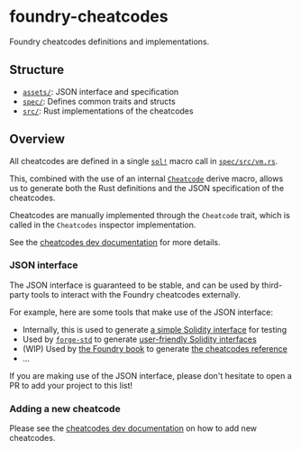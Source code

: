 # foundry-cheatcodes

Foundry cheatcodes definitions and implementations.

## Structure

- [`assets/`](./assets/): JSON interface and specification
- [`spec/`](./spec/src/lib.rs): Defines common traits and structs
- [`src/`](./src/lib.rs): Rust implementations of the cheatcodes

## Overview

All cheatcodes are defined in a single [`sol!`] macro call in [`spec/src/vm.rs`].

This, combined with the use of an internal [`Cheatcode`](../../crates/cheatcodes/spec/src/cheatcode.rs) derive macro,
allows us to generate both the Rust definitions and the JSON specification of the cheatcodes.

Cheatcodes are manually implemented through the `Cheatcode` trait, which is called in the
`Cheatcodes` inspector implementation.

See the [cheatcodes dev documentation](../../docs/dev/cheatcodes.md#cheatcodes-implementation) for more details.

### JSON interface

The JSON interface is guaranteed to be stable, and can be used by third-party tools to interact with
the Foundry cheatcodes externally.

For example, here are some tools that make use of the JSON interface:
- Internally, this is used to generate [a simple Solidity interface](../../testdata/cheats/Vm.sol) for testing
- Used by [`forge-std`](https://github.com/foundry-rs/forge-std) to generate [user-friendly Solidity interfaces](https://github.com/foundry-rs/forge-std/blob/master/src/Vm.sol)
- (WIP) Used by [the Foundry book](https://github.com/foundry-rs/book) to generate [the cheatcodes reference](https://book.getfoundry.sh/cheatcodes)
- ...

If you are making use of the JSON interface, please don't hesitate to open a PR to add your project to this list!

### Adding a new cheatcode

Please see the [cheatcodes dev documentation](../../docs/dev/cheatcodes.md#adding-a-new-cheatcode) on how to add new cheatcodes.

[`sol!`]: https://docs.rs/alloy-sol-macro/latest/alloy_sol_macro/macro.sol.html
[`spec/src/vm.rs`]: ./spec/src/vm.rs
